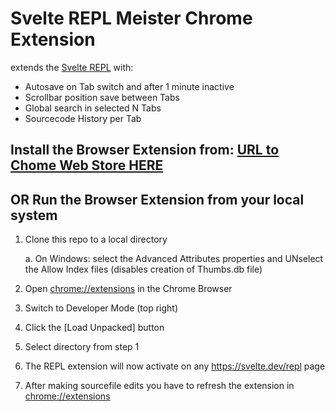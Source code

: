 # Svelte REPL Meister Chrome Extension

extends the [Svelte REPL](https://svelte.dev/repl/) with:

* Autosave on Tab switch and after 1 minute inactive
* Scrollbar position save between Tabs
* Global search in selected N Tabs
* Sourcecode History per Tab

## Install the Browser Extension from: [URL to Chome Web Store HERE]()

## OR Run the Browser Extension from your local system

1. Clone this repo to a local directory

    a. On Windows: select the Advanced Attributes properties and UNselect the Allow Index files (disables creation of Thumbs.db file)

2. Open [chrome://extensions](chrome://extensions/) in the Chrome Browser

3. Switch to Developer Mode (top right)

4. Click the [Load Unpacked] button

5. Select directory from step 1

6. The REPL extension will now activate on any https://svelte.dev/repl page

7. After making sourcefile edits you have to refresh the extension in [chrome://extensions](chrome://extensions)
